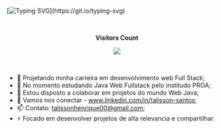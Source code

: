 [![Typing SVG](https://readme-typing-svg.herokuapp.com/?color=000000&size=35&center=true&vCenter=true&width=1000&lines=Bora+codar+com+o+Talisson;)](https://git.io/typing-svg)

<div align="center">
<br><p align="centre"><b>Visitors Count</b></p>  
<p align="center"><img align="center" src="https://profile-counter.glitch.me/{TH13L26}/count.svg" /></p> 
</div>
<br>

- 🔭 Projetando minha carreira em desenvolvimento web Full Stack;
- 🌱 No momento estudando Java Web Fullstack pelo institudo PROA;
- 👯 Estou disposto a colaborar em projetos do mundo Web Java;
- 💬 Vamos nos conectar - www.linkedin.com/in/talisson-santos;
- 📫 Contato: talissonhenrique00@gmail.com;
- ⚡ Focado em desenvolver projetos de alta relevancia e compartilhar.
